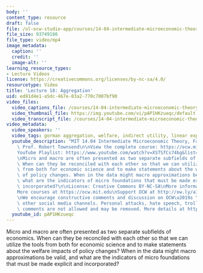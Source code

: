 ```yaml
---
body: ''
content_type: resource
draft: false
file: /ol-ocw-studio-app/courses/14-04-intermediate-microeconomic-theory-fall-2020/ocw_1404_lecture18_2020nov17_360p_16_9.mp4
file_size: 93749186
file_type: video/mp4
image_metadata:
  caption: ''
  credit: ''
  image-alt: ''
learning_resource_types:
- Lecture Videos
license: https://creativecommons.org/licenses/by-nc-sa/4.0/
resourcetype: Video
title: 'Lecture 18: Aggregation'
uid: ed81d4e1-a5dc-467e-83a2-770c7007bf90
video_files:
  video_captions_file: /courses/14-04-intermediate-microeconomic-theory-fall-2020/1hQOe5ThC-QNWhKRH7XdjTWxU4MAFWaYJ_transcript.webvtt
  video_thumbnail_file: https://img.youtube.com/vi/pAP1HKzueqc/default.jpg
  video_transcript_file: /courses/14-04-intermediate-microeconomic-theory-fall-2020/1hQOe5ThC-QNWhKRH7XdjTWxU4MAFWaYJ_transcript.pdf
video_metadata:
  video_speakers: ''
  video_tags: gorman aggregation, welfare, indirect utility, linear expansion paths
  youtube_description: "MIT 14.04 Intermediate Microeconomic Theory, Fall 2020\nInstructor:\
    \ Prof. Robert Townsend\n\nView the complete course: https://ocw.mit.edu/courses/14-04-intermediate-microeconomic-theory-fall-2020/\n\
    YouTube Playlist: https://www.youtube.com/watch?v=XSTSfCs74bg&list=PLUl4u3cNGP63wnrKge9vllow3Y2OOOKqF\n\
    \nMicro and macro are often presented as two separate subfields of economics.\
    \ When can they be reconciled with each other so that we can utilize the tools\
    \ from both for economic science and to make statements about the welfare impacts\
    \ of policy changes. When in the data might macro approximations be valid, and\
    \ what are the indicators of micro foundations that must be made explicit and\
    \ incorporated?\n\nLicense: Creative Commons BY-NC-SA\nMore information at https://ocw.mit.edu/terms\n\
    More courses at https://ocw.mit.edu\nSupport OCW at http://ow.ly/a1If50zVRlQ\n\
    \nWe encourage constructive comments and discussion on OCW\u2019s YouTube and\
    \ other social media channels. Personal attacks, hate speech, trolling, and inappropriate\
    \ comments are not allowed and may be removed. More details at https://ocw.mit.edu/comments."
  youtube_id: pAP1HKzueqc
---
```

Micro and macro are often presented as two separate subfields of economics. When can they be reconciled with each other so that we can utilize the tools from both for economic science and to make statements about the welfare impacts of policy changes? When in the data might macro approximations be valid, and what are the indicators of micro foundations that must be made explicit and incorporated?